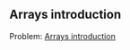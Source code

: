 ## Arrays introduction

Problem:
[Arrays introduction](https://www.hackerrank.com/challenges/arrays-introduction/problem?isFullScreen=true)